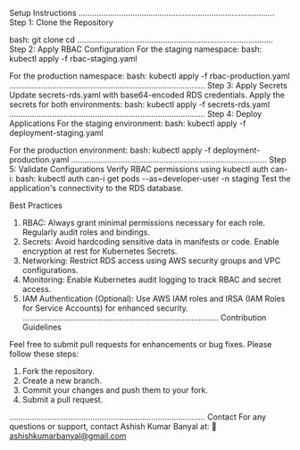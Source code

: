 Setup Instructions
.......................................................................................
Step 1: Clone the Repository

bash:
git clone <repository-url>
cd <repository-directory>
.......................................................................................
Step 2: Apply RBAC Configuration
For the staging namespace:
bash: kubectl apply -f rbac-staging.yaml

For the production namespace:
bash: kubectl apply -f rbac-production.yaml
.......................................................................................
Step 3: Apply Secrets
Update secrets-rds.yaml with base64-encoded RDS credentials.
Apply the secrets for both environments:
bash: kubectl apply -f secrets-rds.yaml
.......................................................................................
Step 4: Deploy Applications
For the staging environment:
bash: kubectl apply -f deployment-staging.yaml

For the production environment:
bash: kubectl apply -f deployment-production.yaml
.......................................................................................
Step 5: Validate Configurations
Verify RBAC permissions using kubectl auth can-i:
bash: kubectl auth can-i get pods --as=developer-user -n staging
Test the application's connectivity to the RDS database.

Best Practices

1. RBAC:                            Always grant minimal permissions necessary for each role.
                                    Regularly audit roles and bindings.
2. Secrets:                         Avoid hardcoding sensitive data in manifests or code.
                                    Enable encryption at rest for Kubernetes Secrets.
3. Networking:                      Restrict RDS access using AWS security groups and VPC configurations.
4. Monitoring:                      Enable Kubernetes audit logging to track RBAC and secret access.
5. IAM Authentication (Optional):   Use AWS IAM roles and IRSA (IAM Roles for Service Accounts) for enhanced security.
.......................................................................................
Contribution Guidelines

Feel free to submit pull requests for enhancements or bug fixes. Please follow these steps:

1. Fork the repository.
2. Create a new branch.
3. Commit your changes and push them to your fork.
4. Submit a pull request.
   
.......................................................................................
Contact
For any questions or support, contact Ashish Kumar Banyal at:
📧 ashishkumarbanyal@gmail.com
